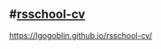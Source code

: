 
#[rsschool-cv](https://Igogoblin.github.io/rsschool-cv/cv)
---

https://Igogoblin.github.io/rsschool-cv/
